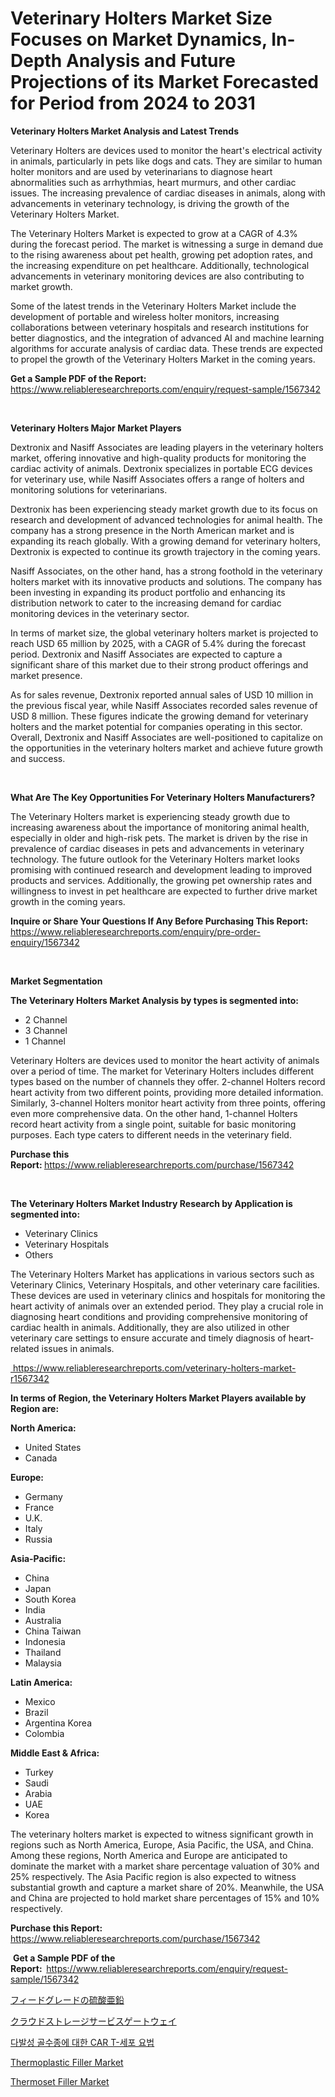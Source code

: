 <p><h1>Veterinary Holters Market Size Focuses on Market Dynamics, In-Depth Analysis and Future Projections of its Market Forecasted for Period from 2024 to 2031</h1></p><p><strong>Veterinary Holters Market Analysis and Latest Trends</strong></p>
<p><p>Veterinary Holters are devices used to monitor the heart's electrical activity in animals, particularly in pets like dogs and cats. They are similar to human holter monitors and are used by veterinarians to diagnose heart abnormalities such as arrhythmias, heart murmurs, and other cardiac issues. The increasing prevalence of cardiac diseases in animals, along with advancements in veterinary technology, is driving the growth of the Veterinary Holters Market.</p><p>The Veterinary Holters Market is expected to grow at a CAGR of 4.3% during the forecast period. The market is witnessing a surge in demand due to the rising awareness about pet health, growing pet adoption rates, and the increasing expenditure on pet healthcare. Additionally, technological advancements in veterinary monitoring devices are also contributing to market growth.</p><p>Some of the latest trends in the Veterinary Holters Market include the development of portable and wireless holter monitors, increasing collaborations between veterinary hospitals and research institutions for better diagnostics, and the integration of advanced AI and machine learning algorithms for accurate analysis of cardiac data. These trends are expected to propel the growth of the Veterinary Holters Market in the coming years.</p></p>
<p><strong>Get a Sample PDF of the Report:&nbsp;</strong> <a href="https://www.reliableresearchreports.com/enquiry/request-sample/1567342">https://www.reliableresearchreports.com/enquiry/request-sample/1567342</a></p>
<p>&nbsp;</p>
<p><strong>Veterinary Holters Major Market Players</strong></p>
<p><p>Dextronix and Nasiff Associates are leading players in the veterinary holters market, offering innovative and high-quality products for monitoring the cardiac activity of animals. Dextronix specializes in portable ECG devices for veterinary use, while Nasiff Associates offers a range of holters and monitoring solutions for veterinarians.</p><p>Dextronix has been experiencing steady market growth due to its focus on research and development of advanced technologies for animal health. The company has a strong presence in the North American market and is expanding its reach globally. With a growing demand for veterinary holters, Dextronix is expected to continue its growth trajectory in the coming years.</p><p>Nasiff Associates, on the other hand, has a strong foothold in the veterinary holters market with its innovative products and solutions. The company has been investing in expanding its product portfolio and enhancing its distribution network to cater to the increasing demand for cardiac monitoring devices in the veterinary sector.</p><p>In terms of market size, the global veterinary holters market is projected to reach USD 65 million by 2025, with a CAGR of 5.4% during the forecast period. Dextronix and Nasiff Associates are expected to capture a significant share of this market due to their strong product offerings and market presence.</p><p>As for sales revenue, Dextronix reported annual sales of USD 10 million in the previous fiscal year, while Nasiff Associates recorded sales revenue of USD 8 million. These figures indicate the growing demand for veterinary holters and the market potential for companies operating in this sector. Overall, Dextronix and Nasiff Associates are well-positioned to capitalize on the opportunities in the veterinary holters market and achieve future growth and success.</p></p>
<p>&nbsp;</p>
<p><strong>What Are The Key Opportunities For Veterinary Holters Manufacturers?</strong></p>
<p><p>The Veterinary Holters market is experiencing steady growth due to increasing awareness about the importance of monitoring animal health, especially in older and high-risk pets. The market is driven by the rise in prevalence of cardiac diseases in pets and advancements in veterinary technology. The future outlook for the Veterinary Holters market looks promising with continued research and development leading to improved products and services. Additionally, the growing pet ownership rates and willingness to invest in pet healthcare are expected to further drive market growth in the coming years.</p></p>
<p><strong>Inquire or Share Your Questions If Any Before Purchasing This Report:</strong> <a href="https://www.reliableresearchreports.com/enquiry/pre-order-enquiry/1567342">https://www.reliableresearchreports.com/enquiry/pre-order-enquiry/1567342</a></p>
<p>&nbsp;</p>
<p><strong>Market Segmentation</strong></p>
<p><strong>The Veterinary Holters Market Analysis by types is segmented into:</strong></p>
<p><ul><li>2 Channel</li><li>3 Channel</li><li>1 Channel</li></ul></p>
<p><p>Veterinary Holters are devices used to monitor the heart activity of animals over a period of time. The market for Veterinary Holters includes different types based on the number of channels they offer. 2-channel Holters record heart activity from two different points, providing more detailed information. Similarly, 3-channel Holters monitor heart activity from three points, offering even more comprehensive data. On the other hand, 1-channel Holters record heart activity from a single point, suitable for basic monitoring purposes. Each type caters to different needs in the veterinary field.</p></p>
<p><strong>Purchase this Report:&nbsp;</strong><a href="https://www.reliableresearchreports.com/purchase/1567342">https://www.reliableresearchreports.com/purchase/1567342</a></p>
<p>&nbsp;</p>
<p><strong>The Veterinary Holters Market Industry Research by Application is segmented into:</strong></p>
<p><ul><li>Veterinary Clinics</li><li>Veterinary Hospitals</li><li>Others</li></ul></p>
<p><p>The Veterinary Holters Market has applications in various sectors such as Veterinary Clinics, Veterinary Hospitals, and other veterinary care facilities. These devices are used in veterinary clinics and hospitals for monitoring the heart activity of animals over an extended period. They play a crucial role in diagnosing heart conditions and providing comprehensive monitoring of cardiac health in animals. Additionally, they are also utilized in other veterinary care settings to ensure accurate and timely diagnosis of heart-related issues in animals.</p></p>
<p><a href="https://www.reliableresearchreports.com/veterinary-holters-market-r1567342">&nbsp;https://www.reliableresearchreports.com/veterinary-holters-market-r1567342</a></p>
<p><strong>In terms of Region, the Veterinary Holters Market Players available by Region are:</strong></p>
<p>
    <p> <strong> North America: </strong>
        <ul>
            <li>United States</li>
            <li>Canada</li>
        </ul>
        </p> 
    <p> <strong> Europe: </strong>
        <ul>
            <li>Germany</li>
            <li>France</li>
            <li>U.K.</li>
            <li>Italy</li>
            <li>Russia</li>
        </ul>
        </p> 
    <p> <strong> Asia-Pacific: </strong>
        <ul>
            <li>China</li>
            <li>Japan</li>
            <li>South Korea</li>
            <li>India</li>
            <li>Australia</li>
            <li>China Taiwan</li>
            <li>Indonesia</li>
            <li>Thailand</li>
            <li>Malaysia</li>
        </ul>
        </p> 
    <p> <strong> Latin America: </strong>
        <ul>
            <li>Mexico</li>
            <li>Brazil</li>
            <li>Argentina Korea</li>
            <li>Colombia</li>
        </ul>
        </p> 
    <p> <strong> Middle East & Africa: </strong>
        <ul>
            <li>Turkey</li>
            <li>Saudi</li>
            <li>Arabia</li>
            <li>UAE</li>
            <li>Korea</li>
        </ul>
    </p>
    </p>
<p><p>The veterinary holters market is expected to witness significant growth in regions such as North America, Europe, Asia Pacific, the USA, and China. Among these regions, North America and Europe are anticipated to dominate the market with a market share percentage valuation of 30% and 25% respectively. The Asia Pacific region is also expected to witness substantial growth and capture a market share of 20%. Meanwhile, the USA and China are projected to hold market share percentages of 15% and 10% respectively.</p></p>
<p><strong>Purchase this Report: </strong><a href="https://www.reliableresearchreports.com/purchase/1567342">https://www.reliableresearchreports.com/purchase/1567342</a></p>
<p>&nbsp;<strong>Get a Sample PDF of the Report:&nbsp;&nbsp;</strong><a href="https://www.reliableresearchreports.com/enquiry/request-sample/1567342">https://www.reliableresearchreports.com/enquiry/request-sample/1567342</a></p>
<p><strong></strong></p>
<p><p><a href="https://github.com/LizaHeller2023/Market-Research-Report-List-1/blob/main/355942291400.md">フィードグレードの硫酸亜鉛</a></p><p><a href="https://github.com/SimeonBode1/Market-Research-Report-List-1/blob/main/181499090969.md">クラウドストレージサービスゲートウェイ</a></p><p><a href="https://github.com/PercyHagernes9778/Market-Research-Report-List-1/blob/main/447124983905.md">다발성 골수종에 대한 CAR T-세포 요법</a></p><p><a href="https://github.com/nathandecarvalho/Market-Research-Report-List-3/blob/main/thermoplastic-filler-market.md">Thermoplastic Filler Market</a></p><p><a href="https://github.com/kosella/Market-Research-Report-List-3/blob/main/thermoset-filler-market.md">Thermoset Filler Market</a></p></p>
